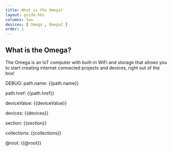 ```yaml
---
title: What is the Omega?
layout: guide.hbs
columns: two
devices: [ Omega , Omega2 ]
order: 1
---
```


## What is the Omega?

The Omega is an IoT computer with built-in WiFi and storage that allows you to start creating internet connected projects and devices, right out of the box!


DEBUG:
path.name: {{path.name}}

path.href: {{path.href}}

deviceValue: {{deviceValue}}

devices: {{devices}}

section: {{section}}

collections: {{collections}}

@root: {{@root}} 

